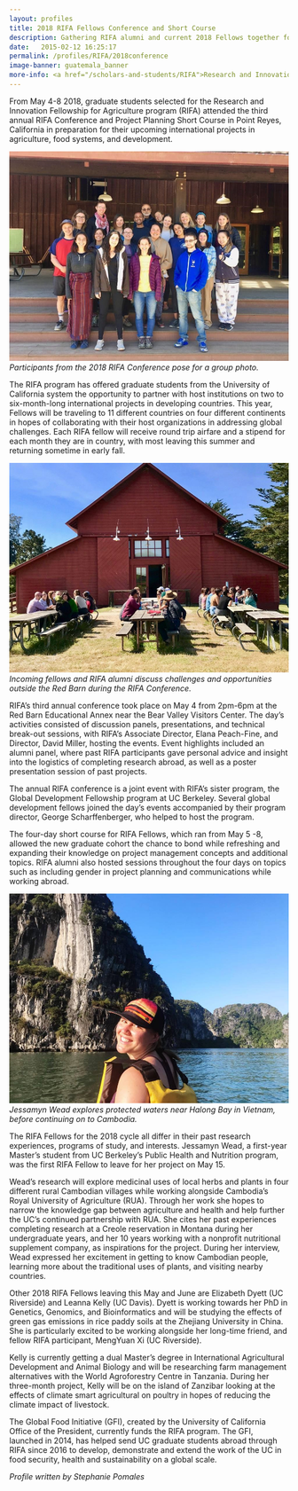 ```yaml
---
layout: profiles
title: 2018 RIFA Fellows Conference and Short Course
description: Gathering RIFA alumni and current 2018 Fellows together for insights into international development practices.
date:   2015-02-12 16:25:17
permalink: /profiles/RIFA/2018conference
image-banner: guatemala_banner
more-info: <a href="/scholars-and-students/RIFA">Research and Innovation Fellowship for Agriculture (RIFA)</a><br><a href="http://iad.ucdavis.edu/">International Agricultural Development Graduate Group</a>
---
```

From May 4-8 2018, graduate students selected for the Research and Innovation Fellowship for Agriculture program (RIFA) attended the third annual RIFA Conference and Project Planning Short Course in Point Reyes, California in preparation for their upcoming international projects in agriculture, food systems, and development. <br>

![Participants from the 2018 RIFA Conference pose for a group photo.](/media/profiles/2018Fellows.jpg)<br>
*Participants from the 2018 RIFA Conference pose for a group photo.*

The RIFA program has offered graduate students from the University of California system the opportunity to partner with host institutions on two to six-month-long international projects in developing countries. This year, Fellows will be traveling to 11 different countries on four different continents in hopes of collaborating with their host organizations in addressing global challenges. Each RIFA fellow will receive round trip airfare and a stipend for each month they are in country, with most leaving this summer and returning sometime in early fall. <br>

![Incoming fellows and RIFA alumni discuss challenges and opportunities outside the Red Barn during the RIFA Conference.](/media/profiles/RIFA_2018Conf_2.jpg)<br>
*Incoming fellows and RIFA alumni discuss challenges and opportunities outside the Red Barn during the RIFA Conference.*

RIFA’s third annual conference took place on May 4 from 2pm-6pm at the Red Barn Educational Annex near the Bear Valley Visitors Center. The day’s activities consisted of discussion panels, presentations, and technical break-out sessions, with RIFA’s Associate Director, Elana Peach-Fine, and Director, David Miller, hosting the events. Event highlights included an alumni panel, where past RIFA participants gave personal advice and insight into the logistics of completing research abroad, as well as a poster presentation session of past projects. <br>

The annual RIFA conference is a joint event with RIFA’s sister program, the Global Development Fellowship program at UC Berkeley. Several global development fellows joined the day’s events accompanied by their program director, George Scharffenberger, who helped to host the program.<br>

The four-day short course for RIFA Fellows, which ran from May 5 -8, allowed the new graduate cohort the chance to bond while refreshing and expanding their knowledge on project management concepts and additional topics. RIFA alumni also hosted sessions throughout the four days on topics such as including gender in project planning and communications while working abroad. <br>

![Jessamyn Wead explores protected waters near Halong Bay in Vietnam, before continuing on to Cambodia.](/media/profiles/RIFA_2018Conf_3.jpg)<br>
*Jessamyn Wead explores protected waters near Halong Bay in Vietnam, before continuing on to Cambodia.*

The RIFA Fellows for the 2018 cycle all differ in their past research experiences, programs of study, and interests. Jessamyn Wead, a first-year Master’s student from UC Berkeley’s Public Health and Nutrition program, was the first RIFA Fellow to leave for her project on May 15. <br>

Wead’s research will explore medicinal uses of local herbs and plants in four different rural Cambodian villages while working alongside Cambodia’s Royal University of Agriculture (RUA).  Through her work she hopes to narrow the knowledge gap between agriculture and health and  help further the UC’s continued partnership with RUA. She cites her past experiences completing research at a Creole reservation in Montana during her undergraduate years, and her 10 years working with a nonprofit nutritional supplement company, as inspirations for the project. During her interview, Wead expressed her excitement in getting to know Cambodian people, learning more about the traditional uses of plants, and visiting nearby countries. <br>

Other 2018 RIFA Fellows leaving this May and June are Elizabeth Dyett (UC Riverside) and Leanna Kelly (UC Davis). Dyett is working towards her PhD in Genetics, Genomics, and Bioinformatics and will be studying the effects of green gas emissions in rice paddy soils at the Zhejiang University in China. She is particularly excited to be working alongside her long-time friend, and fellow RIFA participant, MengYuan Xi (UC Riverside).<br>

Kelly is currently getting a dual Master’s degree in International Agricultural Development and Animal Biology and will be researching farm management alternatives with the World Agroforestry Centre in Tanzania.  During her three-month project, Kelly will be on the island of Zanzibar looking at the effects of climate smart agricultural on poultry in hopes of reducing the climate impact of livestock. <br>

The Global Food Initiative (GFI), created by the University of California Office of the President, currently funds the RIFA program. The GFI, launched in 2014, has helped send UC graduate students abroad through RIFA since 2016 to develop, demonstrate and extend the work of the UC in food security, health and sustainability on a global scale.
<br>

<p><i>Profile written by Stephanie Pomales</i></p>
